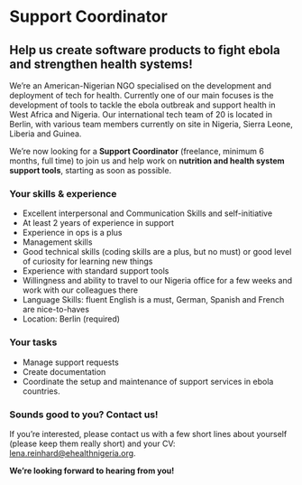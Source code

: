 # Support Coordinator

## Help us create software products to fight ebola and strengthen health systems!

We’re an American-Nigerian NGO specialised on the development and deployment of tech for health. Currently one of our main focuses is the development of tools to tackle the ebola outbreak and support health in West Africa and Nigeria. Our international tech team of 20 is located in Berlin, with various team members currently on site in Nigeria, Sierra Leone, Liberia and Guinea.

We’re now looking for a __Support Coordinator__ (freelance, minimum 6 months, full time) to join us and help work on __nutrition and health system support tools__, starting as soon as possible.

### Your skills & experience

- Excellent interpersonal and Communication Skills and self-initiative
- At least 2 years of experience in support
- Experience in ops is a plus
- Management skills
- Good technical skills (coding skills are a plus, but no must) or good level of curiosity for learning new things
- Experience with standard support tools
- Willingness and ability to travel to our Nigeria office for a few weeks and work with our colleagues there
- Language Skills: fluent English is a must, German, Spanish and French are nice-to-haves
- Location: Berlin (required)

### Your tasks

- Manage support requests
- Create documentation
- Coordinate the setup and maintenance of support services in ebola countries.

### Sounds good to you? Contact us!

If you’re interested, please contact us with a few short lines about yourself (please keep them really short) and your CV: lena.reinhard@ehealthnigeria.org.

__We’re looking forward to hearing from you!__
